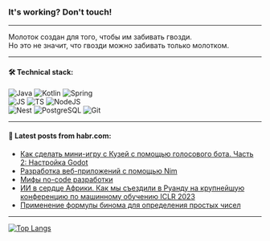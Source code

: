### It's working? Don't touch!

---
Молоток создан для того, чтобы им забивать гвозди. <br>
Но это не значит, что гвозди можно забивать только молотком.

---

#### 🛠️ Technical stack:

![Java](https://img.shields.io/badge/Java-informational?logo=Oracle&style=flat&logoColor=white&color=FF4500)
![Kotlin](https://img.shields.io/badge/Kotlin-informational?logo=Kotlin&style=flat&logoColor=white&color=774D97)
![Spring](https://img.shields.io/badge/SpringBoot-informational?logo=SpringBoot&style=flat&logoColor=white&color=6DB33F) <br>
![JS](https://img.shields.io/badge/JS-informational?logo=javaScript&style=flat&logoColor=black&color=F7Df1E)
![TS](https://img.shields.io/badge/TypeScript-informational?logo=typeScript&style=flat&logoColor=black&color=0667A8)
![NodeJS](https://img.shields.io/badge/NodeJS-informational?logo=node.js&style=flat&logoColor=white&color=70A760) <br>
![Nest](https://img.shields.io/badge/NestJS-informational?logo=NestJS&style=flat&logoColor=white&color=E0234E)
![PostgreSQL](https://img.shields.io/badge/PostgreSQL-informational?logo=PostgreSQL&style=flat&logoColor=white&color=DAA520)
![Git](https://img.shields.io/badge/Git-informational?logo=git&style=flat&logoColor=white&color=778899)

___

#### 💬 Latest posts from habr.com:

<!-- BLOG-POST-LIST:START -->
- [Как сделать мини-игру с Кузей с помощью голосового бота. Часть 2: Настройка Godot](https://habr.com/ru/companies/mtt/articles/748270/?utm_source=habrahabr&utm_medium=rss&utm_campaign=748270)
- [Разработка веб-приложений с помощью Nim](https://habr.com/ru/articles/748624/?utm_source=habrahabr&utm_medium=rss&utm_campaign=748624)
- [Мифы no-code разработки](https://habr.com/ru/articles/746162/?utm_source=habrahabr&utm_medium=rss&utm_campaign=746162)
- [ИИ в сердце Африки. Как мы съездили в Руанду на крупнейшую конференцию по машинному обучению ICLR 2023](https://habr.com/ru/companies/airi/articles/748504/?utm_source=habrahabr&utm_medium=rss&utm_campaign=748504)
- [Применение формулы бинома для определения простых чисел](https://habr.com/ru/articles/748592/?utm_source=habrahabr&utm_medium=rss&utm_campaign=748592)
<!-- BLOG-POST-LIST:END -->

---
[![Top Langs](https://github-readme-stats-git-master-advtsetting-gmailcom.vercel.app/api/top-langs/?username=zloylis&langs_count=10&hide_title=false&title_color=e6edf3&size_weight=0.5&count_weight=0.5&layout=compact&hide_border=true&theme=dracula)](https://github.com/zloylis)

<!-- ![GitHub stats](https://github-readme-stats-git-master-advtsetting-gmailcom.vercel.app/api?username=zloylis&show_icons=true&hide_border=true&theme=dracula&hide_title=true&include_all_commits=true&count_private=true&hide=contribs&hide_rank=true) -->
